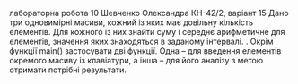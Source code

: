 лабораторна робота 10 Шевченко Олександра КН-42/2, варіант 15
Дано три одновимірні масиви, кожний із яких має довільну кількість елементів. Для кожного із них знайти суму і середнє арифметичне для елементів, значення яких знаходяться в заданому інтервалі. . Окрім функції main() застосувати дві функції. Одна – для введення елементів окремого масиву із клавіатури, а інша – для його аналізу з метою отримати потрібні результати.